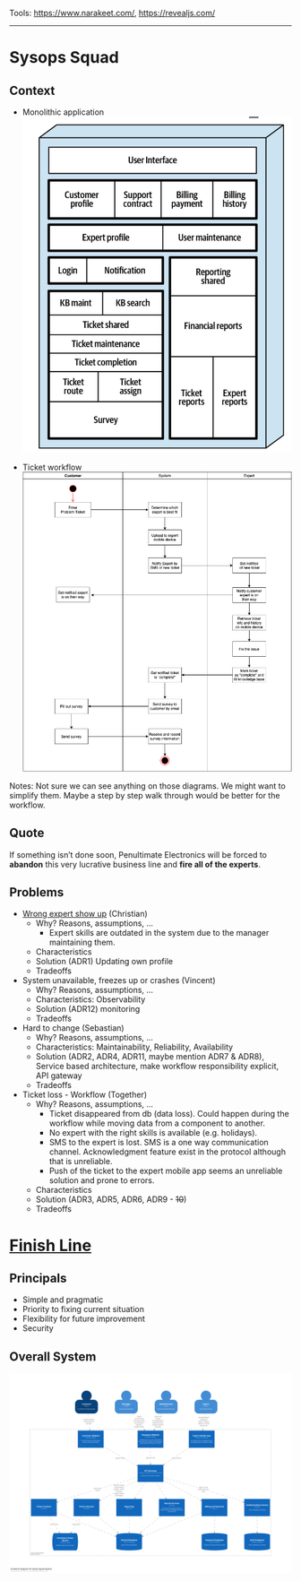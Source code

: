 Tools: https://www.narakeet.com/, https://revealjs.com/ 

---

# Sysops Squad

## Context

* Monolithic application
  ![](../Problem%20Background/resources/architecture-components.png)

* Ticket workflow
  ![](../Problem%20Background/resources/ticket-workflow.png)

Notes: 
Not sure we can see anything on those diagrams. We might want to simplify them.
Maybe a step by step walk through would be better for the workflow.

## Quote

If something isn’t done soon, Penultimate Electronics will be forced to **abandon** this very lucrative business line and **fire all of the experts**.

## Problems
* [Wrong expert show up](./WrongExpert_short.md) (Christian)
    - Why? Reasons, assumptions, ...
      * Expert skills are outdated in the system due to the manager maintaining them.
    - Characteristics
    - Solution (ADR1) Updating own profile
    - Tradeoffs
* System unavailable, freezes up or crashes (Vincent)
    - Why? Reasons, assumptions, ...
    - Characteristics: Observability
    - Solution (ADR12) monitoring
    - Tradeoffs
* Hard to change (Sebastian)
    - Why? Reasons, assumptions, ...
    - Characteristics: Maintainability, Reliability, Availability
    - Solution (ADR2, ADR4, ADR11, maybe mention ADR7 & ADR8), Service based architecture, make workflow responsibility explicit, API gateway
    - Tradeoffs
* Ticket loss - Workflow (Together)
    - Why? Reasons, assumptions, ...
      * Ticket disappeared from db (data loss). Could happen during the workflow while moving data from a component to another.
      * No expert with the right skills is available (e.g. holidays).
      * SMS to the expert is lost. SMS is a one way communication channel. Acknowledgment feature exist in the protocol although that is unreliable.
      * Push of the ticket to the expert mobile app seems an unreliable solution and prone to errors.
    - Characteristics
    - Solution (ADR3, ADR5, ADR6, ADR9 - ~~10~~)
    - Tradeoffs

# [Finish Line](./FinishLine.md)

## Principals
* Simple and pragmatic
* Priority to fixing current situation
* Flexibility for future improvement
* Security

## Overall System
![](../Solution%20Background/resources/Containers.png)
